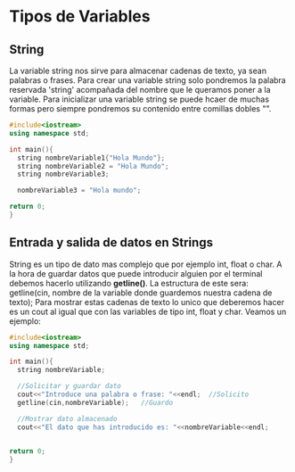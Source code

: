 # Tipos de Variables
## String
La variable string nos sirve para almacenar cadenas de texto, ya sean palabras o frases.
Para crear una variable string solo pondremos la palabra reservada 'string' acompañada del nombre que le queramos poner a la variable.
Para inicializar una variable string se puede hcaer de muchas formas pero siempre pondremos su contenido entre comillas dobles "".
```c++
#include<iostream>
using namespace std;

int main(){
  string nombreVariable1{"Hola Mundo"};
  string nombreVariable2 = "Hola Mundo";
  string nombreVariable3;

  nombreVariable3 = "Hola mundo";

return 0;
}
```
## Entrada y salida de datos en Strings
String es un tipo de dato mas complejo que por ejemplo int, float o char. A la hora de guardar datos que puede introducir alguien por el terminal debemos hacerlo utilizando **getline()**.
La estructura de este sera: getline(cin, nombre de la variable donde guardemos nuestra cadena de texto);
Para mostrar estas cadenas de texto lo unico que deberemos hacer es un cout al igual que con las variables de tipo int, float y char.
Veamos un ejemplo:
```c++
#include<iostream>
using namespace std;

int main(){
  string nombreVariable;

  //Solicitar y guardar dato
  cout<<"Introduce una palabra o frase: "<<endl;  //Solicito
  getline(cin,nombreVariable);   //Guardo

  //Mostrar dato almacenado
  cout<<"El dato que has introducido es: "<<nombreVariable<<endl;
  

return 0;
}

  
